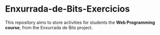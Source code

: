 # Enxurrada-de-Bits-Exercicios
This repository aims to store activities for students the **Web Programming course**, from the Enxurrada de Bits project.
